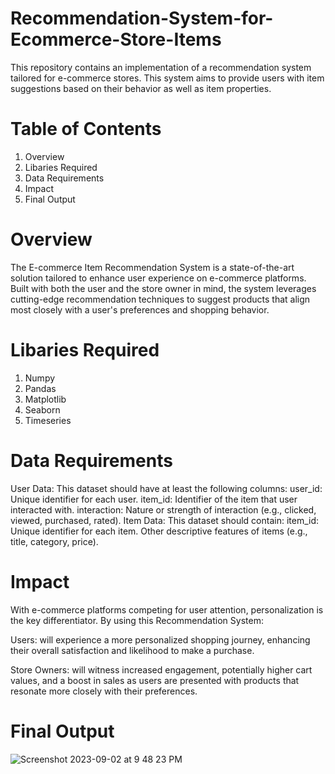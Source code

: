 # Recommendation-System-for-Ecommerce-Store-Items

This repository contains an implementation of a recommendation system tailored for e-commerce stores. This system aims to provide users with item suggestions based on their behavior as well as item properties.

# Table of Contents
1. Overview
2. Libaries Required
3. Data Requirements
4. Impact
5. Final Output

# Overview
The E-commerce Item Recommendation System is a state-of-the-art solution tailored to enhance user experience on e-commerce platforms. Built with both the user and the store owner in mind, the system leverages cutting-edge recommendation techniques to suggest products that align most closely with a user's preferences and shopping behavior.

# Libaries Required
1. Numpy
2. Pandas
3. Matplotlib
4. Seaborn
5. Timeseries

# Data Requirements
User Data: This dataset should have at least the following columns:
user_id: Unique identifier for each user.
item_id: Identifier of the item that user interacted with.
interaction: Nature or strength of interaction (e.g., clicked, viewed, purchased, rated).
Item Data: This dataset should contain:
item_id: Unique identifier for each item.
Other descriptive features of items (e.g., title, category, price).

# Impact
With e-commerce platforms competing for user attention, personalization is the key differentiator. By using this Recommendation System:

Users: will experience a more personalized shopping journey, enhancing their overall satisfaction and likelihood to make a purchase.

Store Owners: will witness increased engagement, potentially higher cart values, and a boost in sales as users are presented with products that resonate more closely with their preferences.

# Final Output
![Screenshot 2023-09-02 at 9 48 23 PM](https://github.com/adi1602/Recommendation-System-for-Ecommerce-Store-Items/assets/141030990/cda33d46-cf11-40fe-bdf2-cccb31161533)




